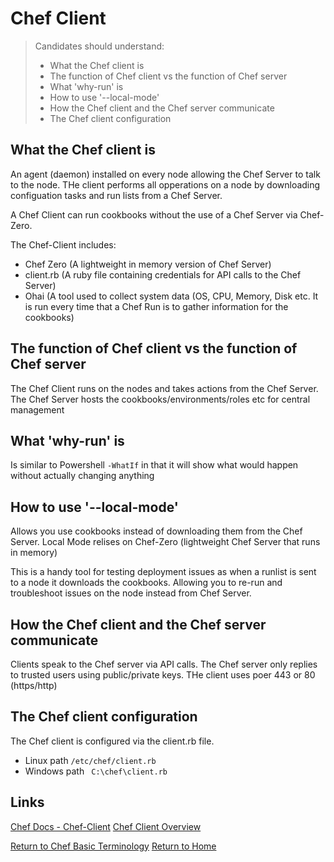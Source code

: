 # Chef Client

> Candidates should understand:
> - What the Chef client is
> - The function of Chef client vs the function of Chef server
> - What 'why-run' is						
> - How to use '--local-mode'						
> - How the Chef client and the Chef server communicate
> - The Chef client configuration	

## What the Chef client is
An agent (daemon) installed on every node allowing the Chef Server to talk to the node. THe client performs all opperations on a node by downloading configuation tasks and run lists from a Chef Server.

A Chef Client can run cookbooks without the use of a Chef Server via Chef-Zero.

The Chef-Client includes:
- Chef Zero (A lightweight in memory version of Chef Server)
- client.rb (A ruby file containing credentials for API calls to the Chef Server)
- Ohai (A tool used to collect system data (OS, CPU, Memory, Disk etc. It is run every time that a Chef Run is to gather information for the cookbooks)


## The function of Chef client vs the function of Chef server
The Chef Client runs on the nodes and takes actions from the Chef Server. The Chef Server hosts the cookbooks/environments/roles etc for central management


## What 'why-run' is						
Is similar to Powershell `-WhatIf` in that it will show what would happen without actually changing anything


## How to use '--local-mode'						
Allows you use cookbooks instead of downloading them from the Chef Server. Local Mode relises on Chef-Zero (lightweight Chef Server that runs in memory)

This is a handy tool for testing deployment issues as when a runlist is sent to a node it downloads the cookbooks. Allowing you to re-run and troubleshoot issues on the node instead from Chef Server.


## How the Chef client and the Chef server communicate
Clients speak to the Chef server via API calls. The Chef server only replies to trusted users using public/private keys. THe client uses poer 443 or 80 (https/http)


## The Chef client configuration	

The Chef client is configured via the client.rb file.
- Linux path `/etc/chef/client.rb`
- Windows path ` C:\chef\client.rb`


## Links 
[Chef Docs - Chef-Client](https://docs.chef.io/ctl_chef_client.html)</b>
[Chef Client Overview](https://docs.chef.io/chef_client_overview.html)

[Return to Chef Basic Terminology](README.md)</b>
[Return to Home](../README.md)

